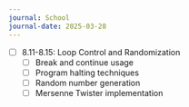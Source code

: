 ```yaml
---
journal: School
journal-date: 2025-03-28
---
```

- [ ]  8.11-8.15: Loop Control and Randomization
	- [ ]  Break and continue usage
	- [ ]  Program halting techniques
	- [ ]  Random number generation
	- [ ]  Mersenne Twister implementation